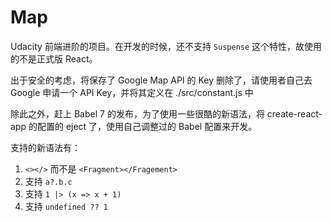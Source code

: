 # Map

Udacity 前端进阶的项目。在开发的时候，还不支持 `Suspense` 这个特性，故使用的不是正式版 React。

出于安全的考虑，将保存了 Google Map API 的 Key 删除了，请使用者自己去 Google 申请一个 API Key，并将其定义在 ./src/constant.js 中

除此之外，赶上 Babel 7 的发布，为了使用一些很酷的新语法，将 create-react-app 的配置的 eject 了，使用自己调整过的 Babel 配置来开发。

支持的新语法有：

1. `<></>` 而不是 `<Fragment></Fragement>`
2. 支持 `a?.b.c`
3. 支持 `1 |> (x => x + 1)`
4. 支持 `undefined ?? 1`
